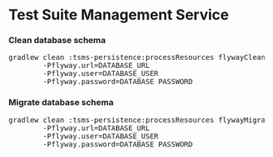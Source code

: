 # Test Suite Management Service

### Clean database schema
<pre>gradlew clean :tsms-persistence:processResources flywayClean
        -Pflyway.url=DATABASE_URL
        -Pflyway.user=DATABASE_USER
        -Pflyway.password=DATABASE_PASSWORD</pre>

### Migrate database schema
<pre>gradlew clean :tsms-persistence:processResources flywayMigrate
        -Pflyway.url=DATABASE_URL
        -Pflyway.user=DATABASE_USER
        -Pflyway.password=DATABASE_PASSWORD</pre>